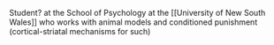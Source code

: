 Student? at the School of Psychology at the [[University of New South Wales]] who works with animal models and conditioned punishment (cortical-striatal mechanisms for such)